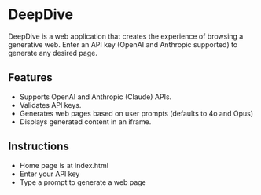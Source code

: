 
# DeepDive

DeepDive is a web application that creates the experience of browsing a generative web. Enter an API key (OpenAI and Anthropic supported) to generate any desired page.

## Features

- Supports OpenAI and Anthropic (Claude) APIs.
- Validates API keys.
- Generates web pages based on user prompts (defaults to 4o and Opus)
- Displays generated content in an iframe.

## Instructions

- Home page is at index.html
- Enter your API key
- Type a prompt to generate a web page

